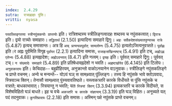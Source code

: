 ```yaml
---
index:  2.4.29
sutra:  रात्राह्नाहाः पुंसि।
vritti:  nyasa
---
```


`परवल्लिङ्गतया स्त्रीनपुंसकयोः प्राप्तयोः` इति। रात्रिशब्दस्य स्त्रीलिङ्गत्वादहः शब्दस्य च नपुंसकत्वात्। `द्विरात्रः` इति। द्वयो रात्र्योः समाहारः। `तद्धितार्थ` (2.1.50) इत्यादिना समाहारे द्विगुः। `अहः सर्वैकदेशसंख्यातपुण्याच्च रात्रेः` (5.4.87) इत्यच् समासान्तः। अत्र हि `अच् प्रत्यन्ववपूर्वात् सामलोम्नः` (5.4.75) इत्यतोऽजित्यनुवत्र्तते। `पूर्वाह्णः` इति।र अह्नः पूर्वमिति विगृह्र `पूर्वापर` (2.2.1) इत्यादिना समासः, `राजाहःसखिभ्यष्टच्` (5.4.91) इति टच्, `अह्नोऽह्न एतेभ्यः` (5.4.88) इत्यह्नादेशः; `अह्नोऽदन्तात्` (8.4.7) इति णत्वम्। `द्वयहः` इति। पूर्ववत् समाहारे द्विगुः। पूर्ववत् टच्। `न संख्यादेः समाहारे` (5.4.89) इति प्रतिषेधावह्नदेशो न भवति। `अह्नष्टखोरेव` (6.4.145) इति टिलोपः। `अनुवाकादयः` इति। केचिदाहः-- बहुव्रीहिरयम्, अनुक्रान्तो वाकोऽनयानेन वाऽनुवाकः। स्त्रीलिङ्गे नपुंसकलिङ्गे च प्राप्ते वचनम्। अन्ये च मन्यन्ते-- योऽयं घञ् स सामथ्र्यात् पुंल्लिङ्गः। तस्य हि नपुंसके भावे क्तोऽपवादः, स्त्रियाञ्च क्तिन्। तेनासौ सामथ्र्यात् पुंस्यवावतिष्ठते। यस्त्वकत्र्तरि कारके विधीयते स पुंसि नपुंसके च वत्र्तते; बाधकाभावात्। स्त्रियान्तु न भवति; यतः `स्त्रियां क्तिन्` (3.3.94) इत्यकत्र्तरि च कारके विदीयते, स विशेषविहितो घञं बाधते। इह च वचेः `अकत्र्तरि च कारके संज्ञायाम्` (3.3.19) इति घञ् विहितः। अनूच्यते यत् पदं तदनुवाकः। `कुगतिप्रादयः` (2.2.18) इति समासः। अस्मिन् पक्षे नपुंसके प्राप्ते वचनम्॥
